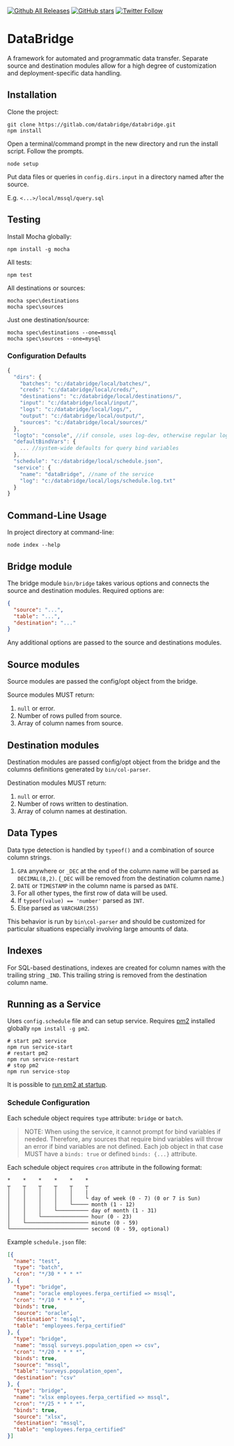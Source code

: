 [![Github All Releases](https://img.shields.io/github/downloads/psalmody/databridge/total.svg?maxAge=2592000?style=flat-square)](https://github.com/psalmody/databridge)
[![GitHub stars](https://img.shields.io/github/stars/psalmody/databridge.svg?style=social&label=Star&maxAge=2592000?style=flat-square)](https://github.com/psalmody/databridge)
[![Twitter Follow](https://img.shields.io/twitter/follow/psalmody.svg?style=social&label=Follow&maxAge=2592000?style=flat-square)](https://twitter.com/psalmody)

# DataBridge

A framework for automated and programmatic data transfer. Separate source
and destination modules allow for a high degree of customization and
deployment-specific data handling.

## Installation

Clone the project:

```shell
git clone https://gitlab.com/databridge/databridge.git
npm install
```

Open a terminal/command prompt in the new directory and run the install script. Follow the prompts.

```shell
node setup
```

Put data files or queries in `config.dirs.input` in a directory named after the source.

E.g. `<...>/local/mssql/query.sql`

## Testing

Install Mocha globally:
```shell
npm install -g mocha
```

All tests:
```shell
npm test
```

All destinations or sources:
```shell
mocha spec\destinations
mocha spec\sources
```

Just one destination/source:
```shell
mocha spec\destinations --one=mssql
mocha spec\sources --one=mysql
```

### Configuration Defaults

```js
{
  "dirs": {
    "batches": "c:/databridge/local/batches/",
    "creds": "c:/databridge/local/creds/",
    "destinations": "c:/databridge/local/destinations/",
    "input": "c:/databridge/local/input/",
    "logs": "c:/databridge/local/logs/",
    "output": "c:/databridge/local/output/",
    "sources": "c:/databridge/local/sources/"
  },
  "logto": "console", //if console, uses log-dev, otherwise regular log
  "defaultBindVars": {
    ... //system-wide defaults for query bind variables
  },
  "schedule": "c:/databridge/local/schedule.json",
  "service": {
    "name": "dataBridge", //name of the service
    "log": "c:/databridge/local/logs/schedule.log.txt"
  }
}
```

## <a name="clusage"></a> Command-Line Usage

In project directory at command-line:

```shell
node index --help
```

## Bridge module

The bridge module `bin/bridge` takes various options and connects the source and destination modules. Required options are:

```json
{
  "source": "...",
  "table": "...",
  "destination": "..."
}
```

Any additional options are passed to the source and destinations modules.

## Source modules

Source modules are passed the config/opt object from the bridge.

Source modules MUST return:

1. `null` or error.
2. Number of rows pulled from source.
3. Array of column names from source.

## Destination modules

Destination modules are passed config/opt object from the bridge
and the columns definitions generated by `bin/col-parser`.

Destination modules MUST return:

1. `null` or error.
2. Number of rows written to destination.
3. Array of column names at destination.

## Data Types

Data type detection is handled by `typeof()` and a combination of
source column strings.

1. `GPA` anywhere or `_DEC` at the end of the column name will be parsed as `DECIMAL(8,2)`. (`_DEC` will be removed from the destination column name.)
2. `DATE` or `TIMESTAMP` in the column name is parsed as `DATE`.
3. For all other types, the first row of data will be used.
  1. If `typeof(value) == 'number'` parsed as `INT`.
  2. Else parsed as `VARCHAR(255)`

This behavior is run by `bin\col-parser` and should be customized for
particular situations especially involving large amounts of data.

## Indexes

For SQL-based destinations, indexes are created for column names with the
trailing string `_IND`. This trailing string is removed from the destination
column name.

## Running as a Service

Uses `config.schedule` file and can setup service. Requires [pm2](http://pm2.keymetrics.io/) installed globally `npm install -g pm2`.

```shell
# start pm2 service
npm run service-start
# restart pm2
npm run service-restart
# stop pm2
npm run service-stop
```

It is possible to [run pm2 at startup](http://pm2.keymetrics.io/docs/usage/startup/).

### Schedule Configuration

Each schedule object requires `type` attribute: `bridge` or `batch`.

> NOTE: When using the service, it cannot prompt for bind variables if
> needed. Therefore, any sources that require bind variables will throw
> an error if bind variables are not defined. Each job object in that case
> MUST have a `binds: true` or defined `binds: {...}` attribute.

Each schedule object requires `cron` attribute in the following format:

```
*    *    *    *    *    *
┬    ┬    ┬    ┬    ┬    ┬
│    │    │    │    │    |
│    │    │    │    │    └ day of week (0 - 7) (0 or 7 is Sun)
│    │    │    │    └───── month (1 - 12)
│    │    │    └────────── day of month (1 - 31)
│    │    └─────────────── hour (0 - 23)
│    └──────────────────── minute (0 - 59)
└───────────────────────── second (0 - 59, optional)
```

Example `schedule.json` file:

```json
[{
  "name": "test",
  "type": "batch",
  "cron": "*/30 * * * *"
}, {
  "type": "bridge",
  "name": "oracle employees.ferpa_certified => mssql",
  "cron": "*/10 * * * *",
  "binds": true,
  "source": "oracle",
  "destination": "mssql",
  "table": "employees.ferpa_certified"
}, {
  "type": "bridge",
  "name": "mssql surveys.population_open => csv",
  "cron": "*/20 * * * *",
  "binds": true,
  "source": "mssql",
  "table": "surveys.population_open",
  "destination": "csv"
}, {
  "type": "bridge",
  "name": "xlsx employees.ferpa_certified => mssql",
  "cron": "*/25 * * * *",
  "binds": true,
  "source": "xlsx",
  "destination": "mssql",
  "table": "employees.ferpa_certified"
}]
```
